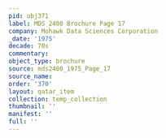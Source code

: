 ```yaml
---
pid: obj371
label: MDS 2400 Brochure Page 17
company: Mohawk Data Sciences Corporation
_date: '1975'
decade: 70s
commentary: 
object_type: brochure
source: mds2400_1975_Page_17
source_name: 
order: '370'
layout: qatar_item
collection: temp_collection
thumbnail: ''
manifest: ''
full: ''
---
```

